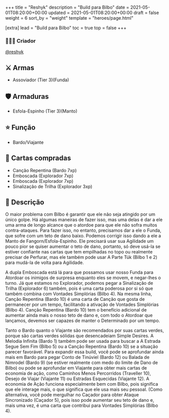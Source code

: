 +++
title = "Reshyk"
description = "Build para Bilbo"
date = 2021-05-01T08:20:00+00:00
updated = 2021-05-01T08:20:00+00:00
draft = false
weight = 6
sort_by = "weight"
template = "heroes/page.html"

[extra]
lead = "Build para Bilbo"
toc = true
top = false
+++

### 🙋🏻‍♂️ Criador

[@reshyk](https://www.reddit.com/r/JourneysInMiddleEarth/comments/p3whof/a_nonstandard_build_for_every_character/)

## ⚔️ Armas

- Assoviador (Tier 3)(Funda)

## 🛡️ Armaduras

- Esfola-Espinho (Tier 3)(Manto)

## ⭐️ Função

- Bardo/Viajante

## 🎴 Cartas compradas

- Canção Repentina (Bardo 7xp)
- Emboscada (Explorador 7xp)
- Emboscada (Explorador 7xp)
- Sinalização de Trilha (Explorador 3xp)

## 📖 Descrição

O maior problema com Bilbo é garantir que ele não seja atingido por um único golpe. Há algumas maneiras de fazer isso, mas uma delas é dar a ele uma arma de longo alcance que o atordoe para que ele não sofra muitos contra-ataques. Para fazer isso, no entanto, precisamos dar a ele o Funda, que sofre com um teto de dano baixo. Podemos corrigir isso dando a ele a Manto de Fangorn/Esfola-Espinho. Ele precisará usar sua Agilidade um pouco pior se quiser aumentar o teto de dano, portanto, só deve usá-la se estiver confiante nas cartas que tem empilhadas no topo ou realmente precisar de Perfurar, mas ele também pode usar A Parte Túk (Bilbo 1 e 2) para mudá-la de volta para Agilidade.

A dupla Emboscada está lá para que possamos usar nosso Funda para Atordoar os inimigos de surpresa enquanto eles se movem, e negar-lhes o turno. Já que estamos no Explorador, podemos pegar a Sinalização de Trilha (Explorador 6) também, pois é uma carta poderosa por si só que também combina com Vontades Simplórias (Bilbo 4). Na mesma linha, Canção Repentina (Bardo 10) é uma carta de Canção que gosta de permanecer por um tempo, facilitando a ativação de Vontades Simplórias (Bilbo 4). Canção Repentina (Bardo 10) tem o benefício adicional de aumentar ainda mais o nosso teto de dano e, com todo o Atordoar que lançamos, devemos ser capazes de manter o Determinado por um tempo.

Tanto o Bardo quanto o Viajante são recomendados por suas cartas verdes, porque são cartas verdes sólidas que desencadeiam Simple Desires. A Melodia Infinita (Bardo 1) também pode ser usada para buscar a A Estrada Segue Sem Fim (Bilbo 5) ou a Canção Repentina (Bardo 10) se a situação parecer favorável. Para expandir essa build, você pode se aprofundar ainda mais em Bardo para pegar Conto de Tinúviel (Bardo 12) ou Balada de Nimrodel (Bardo 9) (se estiver realmente com medo do limite de Dano de Bilbo) ou pode se aprofundar em Viajante para obter mais cartas de economia de ação, como Caminhos Menos Percorridos (Traveller 10), Desejo de Viajar (Viajante 11) ou Estradas Esquecidas (Viajante 12). A economia de Ação funciona especialmente bem com Bilbo, pois significa que ele interage mais, o que significa que ele usa mais seu pessoal. (Como alternativa, você pode mergulhar no Caçador para obter Ataque Sincronizado (Caçador 5), pois isso pode aumentar seu teto de dano e, mais uma vez, é uma carta que contribui para Vontades Simplórias (Bilbo 4).
